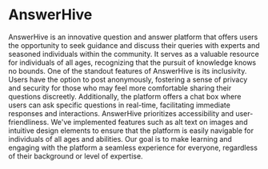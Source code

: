 # AnswerHive
AnswerHive is an innovative question and answer platform that offers users the opportunity to seek guidance and discuss their queries with experts and seasoned individuals within the community. It serves as a valuable resource for individuals of all ages, recognizing that the pursuit of knowledge knows no bounds. One of the standout features of AnswerHive is its inclusivity. Users have the option to post anonymously, fostering a sense of privacy and security for those who may feel more comfortable sharing their questions discreetly. Additionally, the platform offers a chat box where users can ask specific questions in real-time, facilitating immediate responses and interactions. AnswerHive prioritizes accessibility and user-friendliness. We've implemented features such as alt text on images and intuitive design elements to ensure that the platform is easily navigable for individuals of all ages and abilities. Our goal is to make learning and engaging with the platform a seamless experience for everyone, regardless of their background or level of expertise.
